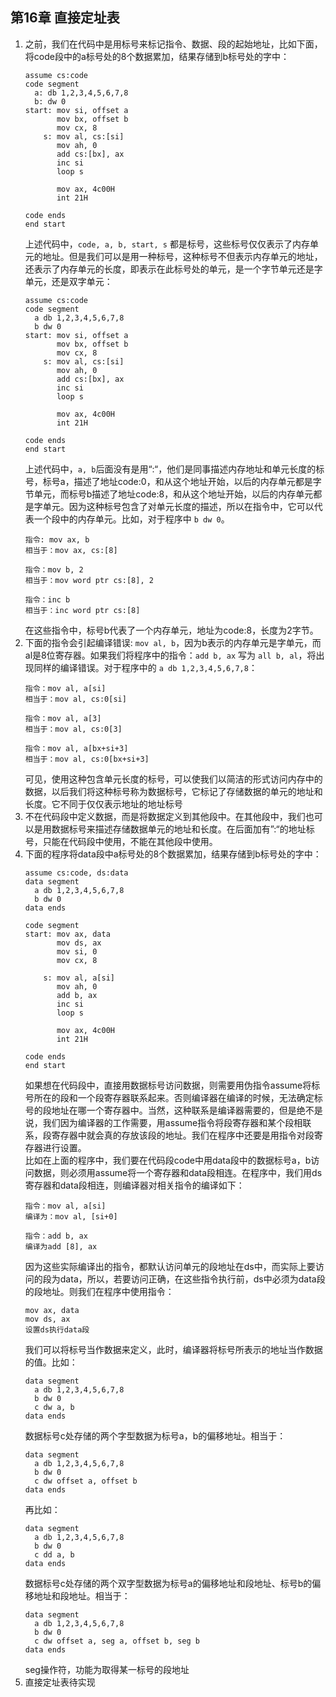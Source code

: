 ## 第16章 直接定址表       
1.  之前，我们在代码中是用标号来标记指令、数据、段的起始地址，比如下面，将code段中的a标号处的8个数据累加，结果存储到b标号处的字中：        
    ```
    assume cs:code
    code segment
      a: db 1,2,3,4,5,6,7,8
      b: dw 0
    start: mov si, offset a
           mov bx, offset b
           mov cx, 8
        s: mov al, cs:[si]
           mov ah, 0
           add cs:[bx], ax
           inc si
           loop s

           mov ax, 4c00H
           int 21H

    code ends
    end start
    ```
    上述代码中，`code, a, b, start, s` 都是标号，这些标号仅仅表示了内存单元的地址。但是我们可以是用一种标号，这种标号不但表示内存单元的地址，还表示了内存单元的长度，即表示在此标号处的单元，是一个字节单元还是字单元，还是双字单元：     
    ```
    assume cs:code
    code segment
      a db 1,2,3,4,5,6,7,8
      b dw 0
    start: mov si, offset a
           mov bx, offset b
           mov cx, 8
        s: mov al, cs:[si]
           mov ah, 0
           add cs:[bx], ax
           inc si
           loop s

           mov ax, 4c00H
           int 21H

    code ends
    end start
    ```
    上述代码中，`a, b`后面没有是用“:“，他们是同事描述内存地址和单元长度的标号，标号a，描述了地址code:0，和从这个地址开始，以后的内存单元都是字节单元，而标号b描述了地址code:8，和从这个地址开始，以后的内存单元都是字单元。因为这种标号包含了对单元长度的描述，所以在指令中，它可以代表一个段中的内存单元。比如，对于程序中 `b dw 0`。      
    ```
    指令: mov ax, b
    相当于：mov ax, cs:[8]

    指令：mov b, 2
    相当于：mov word ptr cs:[8], 2

    指令：inc b
    相当于：inc word ptr cs:[8]
    ```
    在这些指令中，标号b代表了一个内存单元，地址为code:8，长度为2字节。      
2.  下面的指令会引起编译错误: `mov al, b`，因为b表示的内存单元是字单元，而al是8位寄存器。如果我们将程序中的指令：`add b, ax` 写为 `all b, al`，将出现同样的编译错误。对于程序中的 `a db 1,2,3,4,5,6,7,8`：   
    ```
    指令：mov al, a[si]
    相当于：mov al, cs:0[si]

    指令：mov al, a[3]
    相当于：mov al, cs:0[3]

    指令：mov al, a[bx+si+3]
    相当于：mov al, cs:0[bx+si+3]
    ```
    可见，使用这种包含单元长度的标号，可以使我们以简洁的形式访问内存中的数据，以后我们将这种标号称为数据标号，它标记了存储数据的单元的地址和长度。它不同于仅仅表示地址的地址标号      
3.  不在代码段中定义数据，而是将数据定义到其他段中。在其他段中，我们也可以是用数据标号来描述存储数据单元的地址和长度。在后面加有”:“的地址标号，只能在代码段中使用，不能在其他段中使用。   
4.  下面的程序将data段中a标号处的8个数据累加，结果存储到b标号处的字中：         
    ```
    assume cs:code, ds:data
    data segment
      a db 1,2,3,4,5,6,7,8
      b dw 0
    data ends

    code segment
    start: mov ax, data
           mov ds, ax
           mov si, 0
           mov cx, 8

        s: mov al, a[si]
           mov ah, 0
           add b, ax
           inc si
           loop s

           mov ax, 4c00H
           int 21H

    code ends
    end start
    ```
    如果想在代码段中，直接用数据标号访问数据，则需要用伪指令assume将标号所在的段和一个段寄存器联系起来。否则编译器在编译的时候，无法确定标号的段地址在哪一个寄存器中。当然，这种联系是编译器需要的，但是绝不是说，我们因为编译器的工作需要，用assume指令将段寄存器和某个段相联系，段寄存器中就会真的存放该段的地址。我们在程序中还要是用指令对段寄存器进行设置。     
    比如在上面的程序中，我们要在代码段code中用data段中的数据标号a，b访问数据，则必须用assume将一个寄存器和data段相连。在程序中，我们用ds寄存器和data段相连，则编译器对相关指令的编译如下：    
    ```
    指令：mov al, a[si]
    编译为：mov al, [si+0]

    指令：add b, ax
    编译为add [8], ax
    ```
    因为这些实际编译出的指令，都默认访问单元的段地址在ds中，而实际上要访问的段为data，所以，若要访问正确，在这些指令执行前，ds中必须为data段的段地址。则我们在程序中使用指令：   
    ```
    mov ax, data
    mov ds, ax
    设置ds执行data段
    ```
    我们可以将标号当作数据来定义，此时，编译器将标号所表示的地址当作数据的值。比如：     
    ```
    data segment
      a db 1,2,3,4,5,6,7,8
      b dw 0
      c dw a, b
    data ends
    ```
    数据标号c处存储的两个字型数据为标号a，b的偏移地址。相当于：     
    ```
    data segment
      a db 1,2,3,4,5,6,7,8
      b dw 0
      c dw offset a, offset b
    data ends
    ```
    再比如：      
    ```
    data segment
      a db 1,2,3,4,5,6,7,8
      b dw 0
      c dd a, b
    data ends
    ```
    数据标号c处存储的两个双字型数据为标号a的偏移地址和段地址、标号b的偏移地址和段地址。相当于：      
    ```
    data segment
      a db 1,2,3,4,5,6,7,8
      b dw 0
      c dw offset a, seg a, offset b, seg b
    data ends
    ```
    seg操作符，功能为取得某一标号的段地址     
5.  直接定址表待实现        
